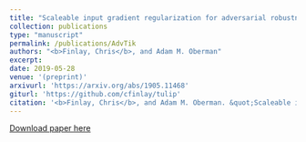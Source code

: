 ```yaml
---
title: "Scaleable input gradient regularization for adversarial robustness"
collection: publications
type: "manuscript"
permalink: /publications/AdvTik
authors: "<b>Finlay, Chris</b>, and Adam M. Oberman"
excerpt: 
date: 2019-05-28
venue: '(preprint)'
arxivurl: 'https://arxiv.org/abs/1905.11468'
giturl: 'https://github.com/cfinlay/tulip'
citation: '<b>Finlay, Chris</b>, and Adam M. Oberman. &quot;Scaleable input gradient regularization for adversarial robustness.&quot; <i>arXiv preprint arXiv:1905.11468</i> (2019).'
---
```


[Download paper here]({{site.url}}/files/publications/AdvTik.pdf)
